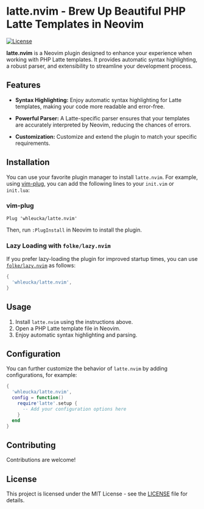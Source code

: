 # latte.nvim - Brew Up Beautiful PHP Latte Templates in Neovim

[![License](https://img.shields.io/badge/license-MIT-blue.svg)](LICENSE)

**latte.nvim** is a Neovim plugin designed to enhance your experience when working with PHP Latte templates. It provides automatic syntax highlighting, a robust parser, and extensibility to streamline your development process.

## Features

- **Syntax Highlighting:** Enjoy automatic syntax highlighting for Latte templates, making your code more readable and error-free.

- **Powerful Parser:** A Latte-specific parser ensures that your templates are accurately interpreted by Neovim, reducing the chances of errors.

- **Customization:** Customize and extend the plugin to match your specific requirements.

## Installation

You can use your favorite plugin manager to install `latte.nvim`. For example, using [vim-plug](https://github.com/junegunn/vim-plug), you can add the following lines to your `init.vim` or `init.lua`:

### vim-plug

```vim
Plug 'whleucka/latte.nvim'
```

Then, run `:PlugInstall` in Neovim to install the plugin.

### Lazy Loading with `folke/lazy.nvim`

If you prefer lazy-loading the plugin for improved startup times, you can use [`folke/lazy.nvim`](https://github.com/folke/lazy.nvim) as follows:

```lua
{
  'whleucka/latte.nvim',
}
```

## Usage

1. Install `latte.nvim` using the instructions above.
2. Open a PHP Latte template file in Neovim.
3. Enjoy automatic syntax highlighting and parsing.

## Configuration

You can further customize the behavior of `latte.nvim` by adding configurations, for example:

```lua
{
  'whleucka/latte.nvim',
  config = function()
    require'latte'.setup {
      -- Add your configuration options here
    }
  end
}
```

## Contributing

Contributions are welcome!

## License

This project is licensed under the MIT License - see the [LICENSE](LICENSE) file for details.

